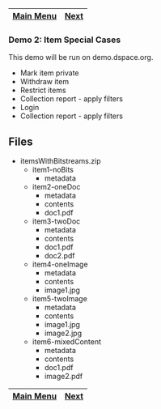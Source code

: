 [Main Menu](../README.md)    | [Next](../demo3/README.md)
------------------ | -----------------

### Demo 2: Item Special Cases 

This demo will be run on demo.dspace.org.

- Mark item private
- Withdraw item 
- Restrict items
- Collection report - apply filters
- Login
- Collection report - apply filters

## Files

- itemsWithBitstreams.zip
  - item1-noBits
    - metadata
  - item2-oneDoc
    - metadata
    - contents
    - doc1.pdf
  - item3-twoDoc
    - metadata
    - contents
    - doc1.pdf
    - doc2.pdf
  - item4-oneImage
    - metadata
    - contents
    - image1.jpg
  - item5-twoImage
    - metadata
    - contents
    - image1.jpg
    - image2.jpg
  - item6-mixedContent
    - metadata
    - contents
    - doc1.pdf
    - image2.pdf

[Main Menu](../README.md)    | [Next](../demo3/README.md)
------------------ | -----------------
